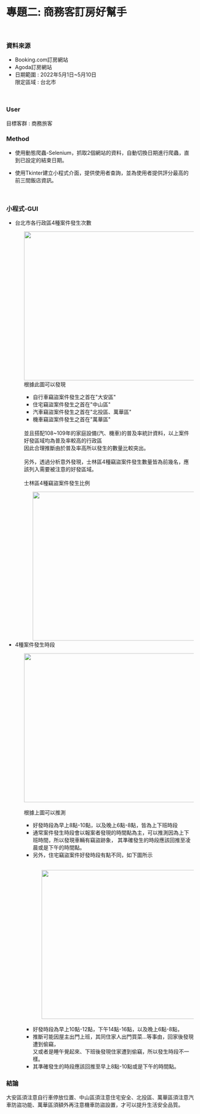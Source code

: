 # 專題二: 商務客訂房好幫手

<br>
<h3>資料來源</h3>
<ul>
<li> Booking.com訂房網站</li>
<li>Agoda訂房網站</li>
<li>日期範圍 : 2022年5月1日~5月10日<br>
    限定區域 : 台北市
</li>
</ul>
<br>

<h3>User</h3>
  <p>目標客群 : 商務旅客</p>

<h3>Method</h3>
<ul>
  <li><p>使用動態爬蟲-Selenium，抓取2個網站的資料，自動切換日期進行爬蟲，直到已設定的結束日期。</p></li>
  <li><p>使用Tkinter建立小程式介面，提供使用者查詢，並為使用者提供評分最高的前三間飯店資訊。</p></li>
</ul>
<br>


<h3>小程式-GUI</h3>
<ul>
  <li>台北市各行政區4種案件發生次數</li>
  <ol>
  <img src="https://imgur.com/IikL8By.jpg" width="600" height="400" /><br/>
   根據此圖可以發現<br>
   <ul>
      <li>自行車竊盜案件發生之首在"大安區"<br></li>
      <li>住宅竊盜案件發生之首在"中山區"<br></li>
      <li>汽車竊盜案件發生之首在"北投區、萬華區"<br></li>
      <li>機車竊盜案件發生之首在"萬華區"<br></li><br>
   </ul>
   並且搭配108~109年的家庭設備(汽、機車)的普及率統計資料，以上案件好發區域均為普及率較高的行政區<br>
   因此合理推斷由於普及率高所以發生的數量比較突出。<br><br>
   另外，透過分析意外發現，士林區4種竊盜案件發生數量皆為前幾名，應該列入需要被注意的好發區域。
   <br><br>
  士林區4種竊盜案件發生比例 
    <ol>
    <img src="https://imgur.com/qTEhHG6.png" width="500" height="400" /><br/>
    </ol>
  </ol>
  <li>4種案件發生時段</li>
  <ol>
  <img src="https://i.imgur.com/xuzwtBE.png" width="600" height="400" /><br/><br/>
   根據上圖可以推測<br>
   <ul>
      <li>好發時段為早上8點-10點，以及晚上6點-8點，皆為上下班時段<br></li>
      <li>通常案件發生時段會以報案者發現的時間點為主，可以推測因為上下班時間，所以發現車輛有竊盜跡象，
          其準確發生的時段應該回推至凌晨或是下午的時間點。<br></li>
      <li>另外，住宅竊盜案件好發時段有點不同，如下圖所示<br></li>
   <br>
   <ol>
      <img src="https://i.imgur.com/wj4y2yZ.png" width="600" height="400" /><br/><br/>
   </ol>
      <li>好發時段為早上10點-12點，下午14點-16點，以及晚上6點-8點，<br></li>
      <li>推斷可能因屋主出門上班，其同住家人出門買菜...等事由，回家後發現遭到偷竊，<br>
          又或者是睡午覺起來、下班後發現住家遭到偷竊，所以發生時段不一樣。<br></li>
      <li>其準確發生的時段應該回推至早上8點-10點或是下午的時間點。</li>
  </ul>
</ul>
<h3>結論</h3>
  <p>大安區須注意自行車停放位置、中山區須注意住宅安全、北投區、萬華區須注意汽車防盜功能、萬華區須額外再注意機車防盜設置，才可以提升生活安全品質。</p>
